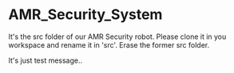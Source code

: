 # AMR_Security_System

It's the src folder of our AMR Security robot. Please clone it in you workspace and rename it in 'src'. Erase the former src folder.

It's just test message.. 
